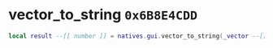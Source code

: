 # vector_to_string `0x6B8E4CDD`

```lua
local result --[[ number ]] = natives.gui.vector_to_string(_vector --[[ vector3 ]])
```